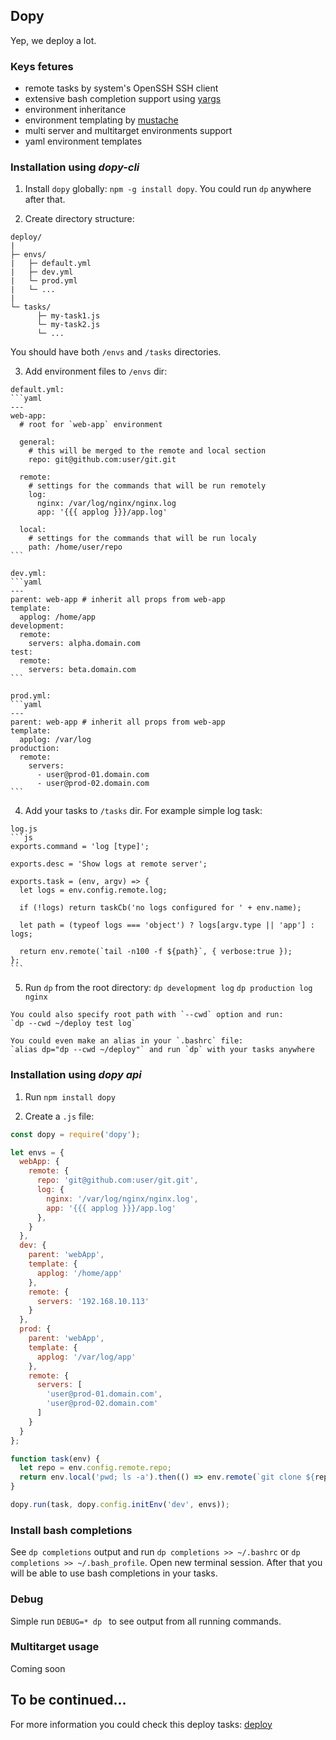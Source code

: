 ## Dopy
Yep, we deploy a lot.

### Keys fetures
  * remote tasks by system's OpenSSH SSH client
  * extensive bash completion support using [yargs](https://github.com/yargs/yargs)
  * environment inheritance
  * environment templating by [mustache](https://mustache.github.io/)
  * multi server and multitarget environments support
  * yaml environment templates

### Installation using *dopy-cli*
  1. Install `dopy` globally: `npm -g install dopy`. You could run `dp` anywhere after that.

  2. Create directory structure:
  ```
  deploy/
  |
  ├─ envs/
  |   ├─ default.yml
  |   ├─ dev.yml
  |   └─ prod.yml
  |   └─ ...
  |
  └─ tasks/
        ├─ my-task1.js
        └─ my-task2.js
        └─ ...
  ```
  You should have both `/envs` and `/tasks` directories.

  3. Add environment files to `/envs` dir:

    default.yml:
    ```yaml
    ---
    web-app:
      # root for `web-app` environment

      general:
        # this will be merged to the remote and local section
        repo: git@github.com:user/git.git

      remote:
        # settings for the commands that will be run remotely
        log:
          nginx: /var/log/nginx/nginx.log
          app: '{{{ applog }}}/app.log'

      local:
        # settings for the commands that will be run localy
        path: /home/user/repo
    ```

    dev.yml:
    ```yaml
    ---
    parent: web-app # inherit all props from web-app
    template:
      applog: /home/app
    development:
      remote:
        servers: alpha.domain.com
    test:
      remote:
        servers: beta.domain.com
    ```

    prod.yml:
    ```yaml
    ---
    parent: web-app # inherit all props from web-app
    template:
      applog: /var/log
    production:
      remote:
        servers:
          - user@prod-01.domain.com
          - user@prod-02.domain.com
    ```

  4. Add your tasks to `/tasks` dir. For example simple log task:

    log.js
    ```js
    exports.command = 'log [type]';

    exports.desc = 'Show logs at remote server';

    exports.task = (env, argv) => {
      let logs = env.config.remote.log;

      if (!logs) return taskCb('no logs configured for ' + env.name);

      let path = (typeof logs === 'object') ? logs[argv.type || 'app'] : logs;

      return env.remote(`tail -n100 -f ${path}`, { verbose:true });
    };
    ```

  5. Run `dp` from the root directory:
    `dp development log`
    `dp production log nginx`

    You could also specify root path with `--cwd` option and run:
    `dp --cwd ~/deploy test log`

    You could even make an alias in your `.bashrc` file:
    `alias dp="dp --cwd ~/deploy"` and run `dp` with your tasks anywhere


### Installation using *dopy api*
1. Run `npm install dopy`

2. Create a `.js` file:

```js
const dopy = require('dopy');

let envs = {
  webApp: {
    remote: {
      repo: 'git@github.com:user/git.git',
      log: {
        nginx: '/var/log/nginx/nginx.log',
        app: '{{{ applog }}}/app.log'
      },
    }
  },
  dev: {
    parent: 'webApp',
    template: {
      applog: '/home/app'
    },
    remote: {
      servers: '192.168.10.113'
    }
  },
  prod: {
    parent: 'webApp',
    template: {
      applog: '/var/log/app'
    },
    remote: {
      servers: [
        'user@prod-01.domain.com',
        'user@prod-02.domain.com'
      ]
    }
  }
};

function task(env) {
  let repo = env.config.remote.repo;
  return env.local('pwd; ls -a').then(() => env.remote(`git clone ${repo}`));
}

dopy.run(task, dopy.config.initEnv('dev', envs));
```

### Install bash completions
See `dp completions` output and run `dp completions >> ~/.bashrc` or
`dp completions >> ~/.bash_profile`.
Open new terminal session.
After that you will be able to use bash completions in your tasks.

### Debug
Simple run `DEBUG=* dp ` to see output from all running commands.

### Multitarget usage
Coming soon

## To be continued...
For more information you could check this deploy tasks: [deploy](https://github.com/mink0/deploy-by-dopy)

